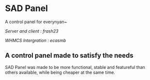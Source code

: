 SAD Panel
=======
A control panel for everynyan~

*Server and client  : frash23*

*WHMCS Intergration : ecasmb*



A control panel made to satisfy the needs
-------
SAD Panel was made to be more functional, stable and featureful than others available, while being cheaper at the same time.

